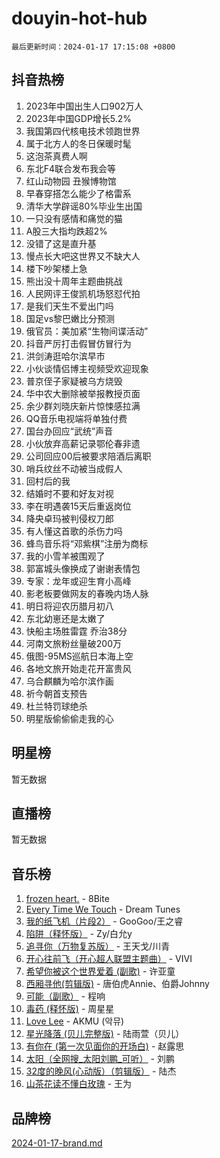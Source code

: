# douyin-hot-hub

`最后更新时间：2024-01-17 17:15:08 +0800`

## 抖音热榜

1. 2023年中国出生人口902万人
1. 2023年中国GDP增长5.2%
1. 我国第四代核电技术领跑世界
1. 属于北方人的冬日保暖时髦
1. 这泡茶真费人啊
1. 东北F4联合发布我会等
1. 红山动物园 丑猴博物馆
1. 早春穿搭怎么能少了格雷系
1. 清华大学辟谣80%毕业生出国
1. 一只没有感情和痛觉的猫
1. A股三大指均跌超2%
1. 没错了这是直升基
1. 慢点长大吧这世界又不缺大人
1. 楼下吵架楼上急
1. 熊出没十周年主题曲挑战
1. 人民网评王俊凯机场怒怼代拍
1. 是我们天生不爱出门吗
1. 国足vs黎巴嫩比分预测
1. 俄官员：美加紧“生物间谍活动”
1. 抖音严厉打击假冒仿冒行为
1. 洪剑涛逛哈尔滨早市
1. 小伙谈情侣博主视频受欢迎现象
1. 普京侄子家疑被乌方烧毁
1. 华中农大删除被举报教授页面
1. 余少群刘晓庆新片惊悚感拉满
1. QQ音乐电视端将单独付费
1. 国台办回应“武统”声音
1. 小伙放弃高薪记录鄂伦春非遗
1. 公司回应00后被要求陪酒后离职
1. 哨兵纹丝不动被当成假人
1. 回村后的我
1. 结婚时不要和好友对视
1. 李在明遇袭15天后重返岗位
1. 降央卓玛被判侵权刀郎
1. 有人懂这首歌的杀伤力吗
1. 蜂鸟音乐将“邓紫棋”注册为商标
1. 我的小雪羊被围观了
1. 郭富城头像换成了谢谢表情包
1. 专家：龙年或迎生育小高峰
1. 影老板要做网友的春晚内场人脉
1. 明日将迎农历腊月初八
1. 东北幼崽还是太嫩了
1. 快船主场胜雷霆 乔治38分
1. 河南文旅粉丝量破200万
1. 俄图-95MS巡航日本海上空
1. 各地文旅开始走花开富贵风
1. 乌合麒麟为哈尔滨作画
1. 祈今朝首支预告
1. 杜兰特罚球绝杀
1. 明星版偷偷偷走我的心

## 明星榜

暂无数据

## 直播榜

暂无数据

## 音乐榜

1. [frozen heart.](https://sf6-cdn-tos.douyinstatic.com/obj/tos-cn-ve-2774/oIIWJfyjIACZA9zQMtnJ6hQQhFC4vhCupoRBsO) - 8Bite
1. [Every Time We Touch](https://sf86-cdn-tos.douyinstatic.com/obj/tos-cn-ve-2774/ogN6lUKQeBBfEVhIOMikG1CcJjugxk1tztZyhP) - Dream Tunes
1. [我的纸飞机（片段2）](https://sf86-cdn-tos.douyinstatic.com/obj/tos-cn-ve-2774/oM2ZrKcg2CD5AeRB2gkeXOFB1IxAGJdZPazYHf) - GooGoo/王之睿
1. [陷阱（释怀版）](https://sf3-cdn-tos.douyinstatic.com/obj/tos-cn-ve-2774/oE8C21LeZrzKLDFfQYgMzx4GAIHageG5IzayY7) - Zy/白允y
1. [追寻你（万物复苏版）](https://sf86-cdn-tos.douyinstatic.com/obj/tos-cn-ve-2774/oYeAZJsbjIDit9APmBg8u6uDUQnHmoCf3gbo74) - 王天戈/川青
1. [开心往前飞（开心超人联盟主题曲）](https://sf86-cdn-tos.douyinstatic.com/obj/tos-cn-ve-2774/9d8fb7c82cf1421fb93a9fe925275e0a) - VIVI
1. [希望你被这个世界爱着 (副歌)](https://sf86-cdn-tos.douyinstatic.com/obj/tos-cn-ve-2774/oUHCmWQfZlE3QQBKBeD8rCFLpJzPgCpImhsxMt) - 许亚童
1. [西厢寻他(剪辑版)](https://sf86-cdn-tos.douyinstatic.com/obj/tos-cn-ve-2774/oUsAVfAQKlRNxEv5qxvIB8o5qmIWUcXbzJKJhw) - 唐伯虎Annie、伯爵Johnny
1. [可能（副歌）](https://sf3-cdn-tos.douyinstatic.com/obj/tos-cn-ve-2774/cde1731888894259b333569393c2fb51) - 程响
1. [毒药 (释怀版)](https://sf3-cdn-tos.douyinstatic.com/obj/tos-cn-ve-2774/oYILMEAzspdZBIzy4frJNB8ZHPHWAhiwowd4Ad) - 周星星
1. [Love Lee](https://sf86-cdn-tos.douyinstatic.com/obj/tos-cn-ve-2774/o05GbkJGbCBTdDnMtB0fwOYgkeZp23vrWQDQBS) - AKMU (악뮤)
1. [星光降落 (贝儿完整版)](https://sf86-cdn-tos.douyinstatic.com/obj/tos-cn-ve-2774/okwB9hAwyAtsFFkFBzAX1hOOfQuIoMNs0W2Mwr) - 陆雨萱（贝儿）
1. [有你在 (第一次见面你的开场白)](https://sf86-cdn-tos.douyinstatic.com/obj/tos-cn-ve-2774/oAthrQ3ClJBfI57uBoFEgNDYtNCZ0TSYQQfxQ0) - 赵露思
1. [太阳（全网搜_太阳刘鹏_可听）](https://sf6-cdn-tos.douyinstatic.com/obj/tos-cn-ve-2774/ogWbyIQnlBFImVbeDocRdCIYtBHlbJXgfZMvgz) - 刘鹏
1. [32度的晚风(心动版）（剪辑版）](https://sf86-cdn-tos.douyinstatic.com/obj/tos-cn-ve-2774/owNyabsyWdzUulxhoJfK8IBXgp0UMQAHpvGh2B) - 陆杰
1. [山茶花读不懂白玫瑰](https://sf6-cdn-tos.douyinstatic.com/obj/tos-cn-ve-2774/osfn8B7DktrRHEPJgPCfDbw7QDQEkwC16BxZg9) - 王为

## 品牌榜

[2024-01-17-brand.md](2024-01-17-brand.md)
